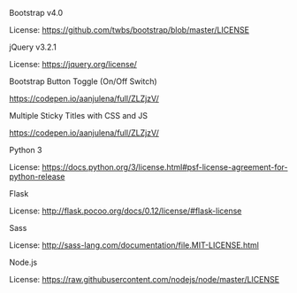 Bootstrap v4.0

License: https://github.com/twbs/bootstrap/blob/master/LICENSE

jQuery v3.2.1

License: https://jquery.org/license/

Bootstrap Button Toggle (On/Off Switch)

https://codepen.io/aanjulena/full/ZLZjzV/

Multiple Sticky Titles with CSS and JS

https://codepen.io/aanjulena/full/ZLZjzV/

Python 3

License: https://docs.python.org/3/license.html#psf-license-agreement-for-python-release

Flask

License: http://flask.pocoo.org/docs/0.12/license/#flask-license

Sass

License: http://sass-lang.com/documentation/file.MIT-LICENSE.html

Node.js

License: https://raw.githubusercontent.com/nodejs/node/master/LICENSE